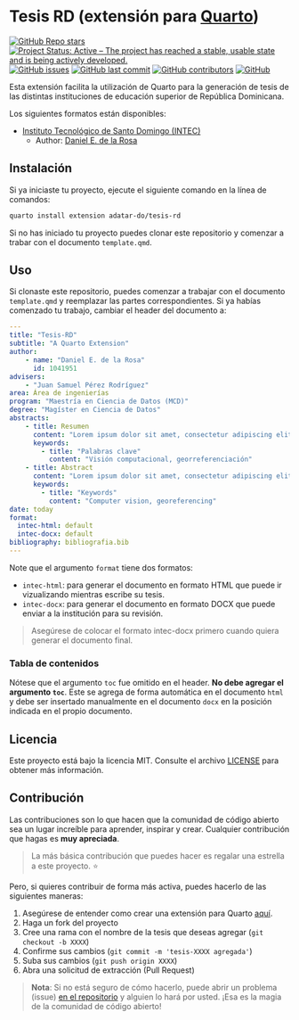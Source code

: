 # Tesis RD (extensión para [Quarto](https://quarto.org/))

<!-- Badges -->
<!-- [![GitHub release (latest by date)](https://img.shields.io/github/v/release/adatar-do/tesis-rd)]() -->
<!-- [![GitHub Release Date](https://img.shields.io/github/release-date/adatar-do/tesis-rd)]() -->
[![GitHub Repo stars](https://img.shields.io/github/stars/adatar-do/tesis-rd?style=social)]()
[![Project Status: Active – The project has reached a stable, usable state and is being actively developed.](https://www.repostatus.org/badges/latest/active.svg)](https://www.repostatus.org/#active)
[![GitHub issues](https://img.shields.io/github/issues/adatar-do/tesis-rd)]()
[![GitHub last commit](https://img.shields.io/github/last-commit/adatar-do/tesis-rd)]()
[![GitHub contributors](https://img.shields.io/github/contributors/adatar-do/tesis-rd)]()
[![GitHub](https://img.shields.io/github/license/adatar-do/tesis-rd)]()
<!-- END BADGES -->

Esta extensión facilita la utilización de Quarto para la generación de tesis de las distintas instituciones de educación superior de República Dominicana.

Los siguientes formatos están disponibles:

- [Instituto Tecnológico de Santo Domingo (INTEC)](https://github.com/dnldelarosa/tesis-maestria-ciencia-datos)
    - Author: [Daniel E. de la Rosa](https://dnldelarosa.com/)

## Instalación

Si ya iniciaste tu proyecto, ejecute el siguiente comando en la línea de comandos:

```bash
quarto install extension adatar-do/tesis-rd
```

Si no has iniciado tu proyecto puedes clonar este repositorio y comenzar a trabar con el documento `template.qmd`.

## Uso

Si clonaste este repositorio, puedes comenzar a trabajar con el documento `template.qmd` y reemplazar las partes correspondientes. Si ya habías comenzado tu trabajo, cambiar el header del documento a:

```yaml
---
title: "Tesis-RD"
subtitle: "A Quarto Extension"
author: 
    - name: "Daniel E. de la Rosa"
      id: 1041951
advisers: 
    - "Juan Samuel Pérez Rodríguez"
area: Área de ingenierías
program: "Maestría en Ciencia de Datos (MCD)"
degree: "Magíster en Ciencia de Datos"
abstracts:
    - title: Resumen
      content: "Lorem ipsum dolor sit amet, consectetur adipiscing elit. Phasellus sollicitudin ligula eu leo tincidunt, quis scelerisque magna dapibus. Sed eget ipsum vel arcu vehicula ullamcorper"
      keywords:
        - title: "Palabras clave"
          content: "Visión computacional, georreferenciación"
    - title: Abstract
      content: "Lorem ipsum dolor sit amet, consectetur adipiscing elit. Phasellus sollicitudin ligula eu leo tincidunt, quis scelerisque magna dapibus. Sed eget ipsum vel arcu vehicula ullamcorper"
      keywords:
        - title: "Keywords"
          content: "Computer vision, georeferencing"
date: today
format:
  intec-html: default
  intec-docx: default
bibliography: bibliografia.bib
---
```

Note que el argumento `format` tiene dos formatos:

- `intec-html`: para generar el documento en formato HTML que puede ir vizualizando mientras escribe su tesis.
- `intec-docx`: para generar el documento en formato DOCX que puede enviar a la institución para su revisión.

> Asegúrese de colocar el formato intec-docx primero cuando quiera generar el documento final.

### Tabla de contenidos

Nótese que el argumento `toc` fue omitido en el header. **No debe agregar el argumento `toc`**. Este se agrega de forma automática en el documento `html` y debe ser insertado manualmente en el documento `docx` en la posición indicada en el propio documento.

## Licencia

Este proyecto está bajo la licencia MIT. Consulte el archivo [LICENSE](LICENSE) para obtener más información.

## Contribución

Las contribuciones son lo que hacen que la comunidad de código abierto sea un lugar increíble para aprender, inspirar y crear. Cualquier contribución que hagas es **muy apreciada**.

>  La más básica contribución que puedes hacer es regalar una estrella a este proyecto. :star:

Pero, si quieres contribuir de forma más activa, puedes hacerlo de las siguientes maneras:

1. Asegúrese de entender como crear una extensión para Quarto [aquí](https://quarto.org/docs/extensions/formats.html).
1. Haga un fork del proyecto
2. Cree una rama con el nombre de la tesis que deseas agregar (`git checkout -b XXXX`)
3. Confirme sus cambios (`git commit -m 'tesis-XXXX agregada'`)
4. Suba sus cambios (`git push origin XXXX`)
5. Abra una solicitud de extracción (Pull Request)

> **Nota**: Si no está seguro de cómo hacerlo, puede abrir un problema (issue) [en el repositorio](https://github.com/adatar-do/tesis-rd/issues) y alguien lo hará por usted. ¡Esa es la magia de la comunidad de código abierto!


